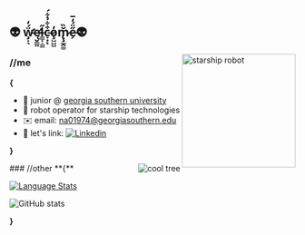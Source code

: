 ## 👽 ẅ̵̧̛͕͉́̒ę̷̛̬̳̤l̵̳͔̠͇̋c̵̞͙͒͋̉͋́ͅo̷̧̺̺̺̒m̷̢̧̲̭͚̌̏e̶̗̋̈́̒̅👽


<img align="right" alt="starship robot" src="https://3u8dbs16f2emlqxkbc8tbvgf-wpengine.netdna-ssl.com/wp-content/uploads/2018/04/Starship-6-1.png" height = 200/>

### //me
**{**
- 🏫 junior @ [georgia southern university](https://www.georgiasouthern.edu/)
- 🤖 robot operator for starship technologies
- ✉️ email: na01974@georgiasouthern.edu
- 💼 let's link: [![Linkedin](https://img.shields.io/badge/-LinkedIn-blue?style=flat&logo=Linkedin&logoColor=white)](https://www.linkedin.com/in/nathan-agcaoili/)

**}**

<img align="right" alt="cool tree" src="https://media.tenor.com/images/373ab14c1163450d85ee0402ad59434c/tenor.gif" />
### //other
**{**

[![Language Stats](https://github-readme-stats.vercel.app/api/top-langs/?username=NateAgcaoili&hide_border=true&layout=compact&hide=html)](https://github.com/anuraghazra/github-readme-stats)

![GitHub stats](https://github-readme-stats.vercel.app/api?username=NateAgcaoili&show_icons=true&hide_border=true)

**}**



